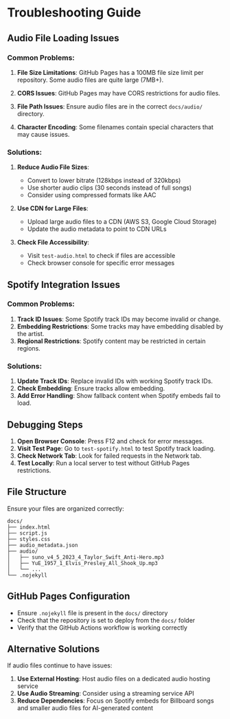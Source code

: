 # Troubleshooting Guide

## Audio File Loading Issues

### Common Problems:

1. **File Size Limitations**: GitHub Pages has a 100MB file size limit per repository. Some audio files are quite large (7MB+).

2. **CORS Issues**: GitHub Pages may have CORS restrictions for audio files.

3. **File Path Issues**: Ensure audio files are in the correct `docs/audio/` directory.

4. **Character Encoding**: Some filenames contain special characters that may cause issues.

### Solutions:

1. **Reduce Audio File Sizes**:
   - Convert to lower bitrate (128kbps instead of 320kbps)
   - Use shorter audio clips (30 seconds instead of full songs)
   - Consider using compressed formats like AAC

2. **Use CDN for Large Files**:
   - Upload large audio files to a CDN (AWS S3, Google Cloud Storage)
   - Update the audio metadata to point to CDN URLs

3. **Check File Accessibility**:
   - Visit `test-audio.html` to check if files are accessible
   - Check browser console for specific error messages

## Spotify Integration Issues

### Common Problems:

1. **Track ID Issues**: Some Spotify track IDs may become invalid or change.
2. **Embedding Restrictions**: Some tracks may have embedding disabled by the artist.
3. **Regional Restrictions**: Spotify content may be restricted in certain regions.

### Solutions:

1. **Update Track IDs**: Replace invalid IDs with working Spotify track IDs.
2. **Check Embedding**: Ensure tracks allow embedding.
3. **Add Error Handling**: Show fallback content when Spotify embeds fail to load.

## Debugging Steps

1. **Open Browser Console**: Press F12 and check for error messages.
2. **Visit Test Page**: Go to `test-spotify.html` to test Spotify track loading.
3. **Check Network Tab**: Look for failed requests in the Network tab.
4. **Test Locally**: Run a local server to test without GitHub Pages restrictions.

## File Structure

Ensure your files are organized correctly:

```
docs/
├── index.html
├── script.js
├── styles.css
├── audio_metadata.json
├── audio/
│   ├── suno_v4_5_2023_4_Taylor_Swift_Anti-Hero.mp3
│   ├── YuE_1957_1_Elvis_Presley_All_Shook_Up.mp3
│   └── ...
└── .nojekyll
```

## GitHub Pages Configuration

- Ensure `.nojekyll` file is present in the `docs/` directory
- Check that the repository is set to deploy from the `docs/` folder
- Verify that the GitHub Actions workflow is working correctly

## Alternative Solutions

If audio files continue to have issues:

1. **Use External Hosting**: Host audio files on a dedicated audio hosting service
2. **Use Audio Streaming**: Consider using a streaming service API
3. **Reduce Dependencies**: Focus on Spotify embeds for Billboard songs and smaller audio files for AI-generated content
